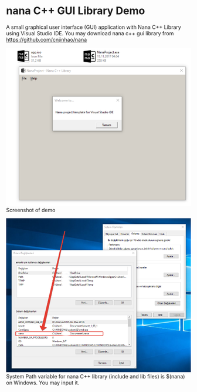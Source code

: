 # nana C++ GUI Library Demo
A small graphical user interface (GUI) application with Nana C++ Library using Visual Studio IDE. You may download nana c++ gui library from https://github.com/cnjinhao/nana

![screenshot](https://github.com/emartisoft/nanaCppGUI_Demo/blob/master/screenshot.png?raw=true)
<br>
Screenshot of demo

![nanaPath](https://github.com/emartisoft/nanaCppGUI_Demo/blob/master/nanaPath.png?raw=true)
<br>
System Path variable for nana C++ library (include and lib files) is $(nana) on Windows. You may input it.
